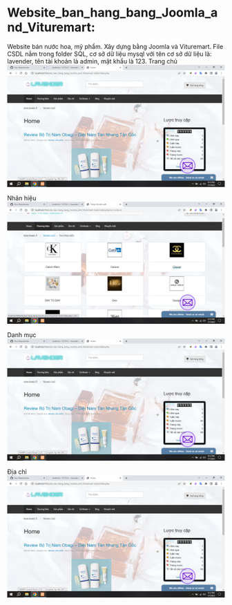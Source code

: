 # Website_ban_hang_bang_Joomla_and_Vituremart: 
Website bán nước hoa, mỹ phẩm. Xây dựng bằng Joomla và Vituremart. File CSDL nằm trong folder SQL, cơ sở dữ liệu mysql với tên cơ sở dữ liệu là: lavender, tên tài khoản là admin, mật khẩu là 123.
  Trang chủ
![alt](https://github.com/nhut-py/website_ban_hang_bang_Joomla/blob/main/SQL/img/home.png)

  Nhãn hiệu
![alt](https://github.com/nhut-py/website_ban_hang_bang_Joomla/blob/main/SQL/img/frand.png)

  Danh mục
![alt](https://github.com/nhut-py/website_ban_hang_bang_Joomla/blob/main/SQL/img/category.png)

  Địa chỉ
![alt](https://github.com/nhut-py/website_ban_hang_bang_Joomla/blob/main/SQL/img/location.png)
